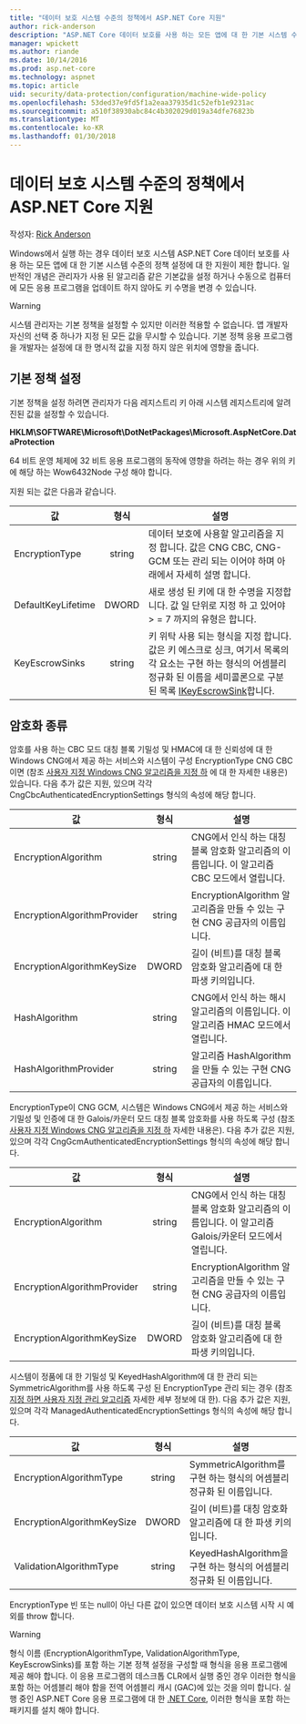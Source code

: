```yaml
---
title: "데이터 보호 시스템 수준의 정책에서 ASP.NET Core 지원"
author: rick-anderson
description: "ASP.NET Core 데이터 보호를 사용 하는 모든 앱에 대 한 기본 시스템 수준의 정책 설정에 대 한 지원에 알아봅니다."
manager: wpickett
ms.author: riande
ms.date: 10/14/2016
ms.prod: asp.net-core
ms.technology: aspnet
ms.topic: article
uid: security/data-protection/configuration/machine-wide-policy
ms.openlocfilehash: 53ded37e9fd5f1a2eaa37935d1c52efb1e9231ac
ms.sourcegitcommit: a510f38930abc84c4b302029d019a34dfe76823b
ms.translationtype: MT
ms.contentlocale: ko-KR
ms.lasthandoff: 01/30/2018
---
```

# <a name="data-protection-machine-wide-policy-support-in-aspnet-core"></a>데이터 보호 시스템 수준의 정책에서 ASP.NET Core 지원

작성자: [Rick Anderson](https://twitter.com/RickAndMSFT)

Windows에서 실행 하는 경우 데이터 보호 시스템 ASP.NET Core 데이터 보호를 사용 하는 모든 앱에 대 한 기본 시스템 수준의 정책 설정에 대 한 지원이 제한 합니다. 일반적인 개념은 관리자가 사용 된 알고리즘 같은 기본값을 설정 하거나 수동으로 컴퓨터에 모든 응용 프로그램을 업데이트 하지 않아도 키 수명을 변경 수 있습니다.

> [!WARNING]
> 시스템 관리자는 기본 정책을 설정할 수 있지만 이러한 적용할 수 없습니다. 앱 개발자 자신의 선택 중 하나가 지정 된 모든 값을 무시할 수 있습니다. 기본 정책 응용 프로그램을 개발자는 설정에 대 한 명시적 값을 지정 하지 않은 위치에 영향을 줍니다.

## <a name="setting-default-policy"></a>기본 정책 설정

기본 정책을 설정 하려면 관리자가 다음 레지스트리 키 아래 시스템 레지스트리에 알려진된 값을 설정할 수 있습니다.

**HKLM\SOFTWARE\Microsoft\DotNetPackages\Microsoft.AspNetCore.DataProtection**

64 비트 운영 체제에 32 비트 응용 프로그램의 동작에 영향을 하려는 하는 경우 위의 키에 해당 하는 Wow6432Node 구성 해야 합니다.

지원 되는 값은 다음과 같습니다.

| 값              | 형식   | 설명 |
| ------------------ | :----: | ----------- |
| EncryptionType     | string | 데이터 보호에 사용할 알고리즘을 지정 합니다. 값은 CNG CBC, CNG-GCM 또는 관리 되는 이어야 하며 아래에서 자세히 설명 합니다. |
| DefaultKeyLifetime | DWORD  | 새로 생성 된 키에 대 한 수명을 지정합니다. 값 일 단위로 지정 하 고 있어야 > = 7 까지의 유형은 합니다. |
| KeyEscrowSinks     | string | 키 위탁 사용 되는 형식을 지정 합니다. 값은 키 에스크로 싱크, 여기서 목록의 각 요소는 구현 하는 형식의 어셈블리 정규화 된 이름을 세미콜론으로 구분 된 목록 [IKeyEscrowSink](/dotnet/api/microsoft.aspnetcore.dataprotection.keymanagement.ikeyescrowsink)합니다. |

## <a name="encryption-types"></a>암호화 종류

암호를 사용 하는 CBC 모드 대칭 블록 기밀성 및 HMAC에 대 한 신뢰성에 대 한 Windows CNG에서 제공 하는 서비스와 시스템이 구성 EncryptionType CNG CBC 이면 (참조 [사용자 지정 Windows CNG 알고리즘을 지정 하](xref:security/data-protection/configuration/overview#specifying-custom-windows-cng-algorithms) 에 대 한 자세한 내용은) 있습니다. 다음 추가 값은 지원, 있으며 각각 CngCbcAuthenticatedEncryptionSettings 형식의 속성에 해당 합니다.

| 값                       | 형식   | 설명 |
| --------------------------- | :----: | ----------- |
| EncryptionAlgorithm         | string | CNG에서 인식 하는 대칭 블록 암호화 알고리즘의 이름입니다. 이 알고리즘 CBC 모드에서 열립니다. |
| EncryptionAlgorithmProvider | string | EncryptionAlgorithm 알고리즘을 만들 수 있는 구현 CNG 공급자의 이름입니다. |
| EncryptionAlgorithmKeySize  | DWORD  | 길이 (비트)를 대칭 블록 암호화 알고리즘에 대 한 파생 키의입니다. |
| HashAlgorithm               | string | CNG에서 인식 하는 해시 알고리즘의 이름입니다. 이 알고리즘 HMAC 모드에서 열립니다. |
| HashAlgorithmProvider       | string | 알고리즘 HashAlgorithm을 만들 수 있는 구현 CNG 공급자의 이름입니다. |

EncryptionType이 CNG GCM, 시스템은 Windows CNG에서 제공 하는 서비스와 기밀성 및 인증에 대 한 Galois/카운터 모드 대칭 블록 암호화를 사용 하도록 구성 (참조 [사용자 지정 Windows CNG 알고리즘을 지정 하](xref:security/data-protection/configuration/overview#specifying-custom-windows-cng-algorithms) 자세한 내용은). 다음 추가 값은 지원, 있으며 각각 CngGcmAuthenticatedEncryptionSettings 형식의 속성에 해당 합니다.

| 값                       | 형식   | 설명 |
| --------------------------- | :----: | ----------- |
| EncryptionAlgorithm         | string | CNG에서 인식 하는 대칭 블록 암호화 알고리즘의 이름입니다. 이 알고리즘 Galois/카운터 모드에서 열립니다. |
| EncryptionAlgorithmProvider | string | EncryptionAlgorithm 알고리즘을 만들 수 있는 구현 CNG 공급자의 이름입니다. |
| EncryptionAlgorithmKeySize  | DWORD  | 길이 (비트)를 대칭 블록 암호화 알고리즘에 대 한 파생 키의입니다. |

시스템이 정품에 대 한 기밀성 및 KeyedHashAlgorithm에 대 한 관리 되는 SymmetricAlgorithm를 사용 하도록 구성 된 EncryptionType 관리 되는 경우 (참조 [지정 하면 사용자 지정 관리 알고리즘](xref:security/data-protection/configuration/overview#specifying-custom-managed-algorithms) 자세한 세부 정보에 대 한). 다음 추가 값은 지원, 있으며 각각 ManagedAuthenticatedEncryptionSettings 형식의 속성에 해당 합니다.

| 값                      | 형식   | 설명 |
| -------------------------- | :----: | ----------- |
| EncryptionAlgorithmType    | string | SymmetricAlgorithm를 구현 하는 형식의 어셈블리 정규화 된 이름입니다. |
| EncryptionAlgorithmKeySize | DWORD  | 길이 (비트)를 대칭 암호화 알고리즘에 대 한 파생 키의입니다. |
| ValidationAlgorithmType    | string | KeyedHashAlgorithm을 구현 하는 형식의 어셈블리 정규화 된 이름입니다. |

EncryptionType 빈 또는 null이 아닌 다른 값이 있으면 데이터 보호 시스템 시작 시 예외를 throw 합니다.

> [!WARNING]
> 형식 이름 (EncryptionAlgorithmType, ValidationAlgorithmType, KeyEscrowSinks)를 포함 하는 기본 정책 설정을 구성할 때 형식을 응용 프로그램에 제공 해야 합니다. 이 응용 프로그램의 데스크톱 CLR에서 실행 중인 경우 이러한 형식을 포함 하는 어셈블리 해야 함을 전역 어셈블리 캐시 (GAC)에 있는 것을 의미 합니다. 실행 중인 ASP.NET Core 응용 프로그램에 대 한 [.NET Core](https://www.microsoft.com/net/core), 이러한 형식을 포함 하는 패키지를 설치 해야 합니다.
